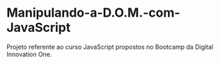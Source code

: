 # Manipulando-a-D.O.M.-com-JavaScript
Projeto referente ao curso JavaScript propostos no Bootcamp da Digital Innovation One.

